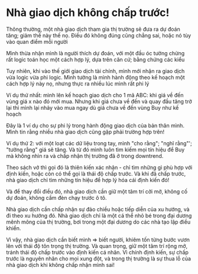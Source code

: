 # Nhà giao dịch không chấp trước!

Thông thường, một nhà giao dịch tham gia thị trường sẽ đưa ra dự đoán tăng; giảm thế này thế nọ. Điều đó không đúng cũng chẳng sai, hoặc nó tùy vào quan điểm mỗi người

Mình thừa nhận mình là người thích dự đoán, với một đầu óc tưởng chừng rất logic toán học một cách hợp lý, dựa trên căn cứ; bằng chứng các kiểu

Tuy nhiên, khi vào thế giới giao dịch tài chính, mình mới nhận ra giao dịch vừa logic vừa phi logic. Mình tưởng là mình hành động theo kế hoạch một cách hợp lý này nọ, nhưng thực ra nhiều lúc mình rất phi lý

Ví dụ thứ nhất: mình lên kế hoạch giao dịch cho 1 mã ABC: khi giá về đến vùng giá x nào đó mới mua. Nhưng khi giá chưa về đến và quay đầu tăng trở lại thì mình lại nhảy vào mua ngay dù giá chưa về đến vùng Buy như kế hoạch

Đây là 1 ví dụ cho sự phi lý trong hành động giao dịch của bản thân mình. Mình tin rằng nhiều nhà giao dịch cũng gặp phải trường hợp trên!

Ví dụ thứ 2: với một loạt các dữ liệu trong tay, mình "cho rằng"; "nghĩ rằng"'; "tưởng rằng" giá sẽ tăng. Và từ đó mình luôn tìm kiếm mọi tín hiệu để Buy mà không nhìn ra và chấp nhận thị trường đã ở trong downtrend.
 
Theo sách vở thì gọi đó là thiên kiến xác nhận - chỉ tìm những gì phù hợp với định kiến, hoặc còn có thể gọi là thái độ chấp trước. Và khi đã chấp trước, nhà giao dịch chỉ tìm những tín hiệu để hợp lý hóa cái định kiến đó!

Và để thay đổi điều đó, nhà giao dịch cần giữ một tâm trí cởi mở, không cố dự đoán, không cầm đèn chạy trước ô tô. 

Nhà giao dịch cần chấp nhận sự đảo chiều hoặc tiếp diễn của xu hướng, và đi theo xu hướng đó. Nhà giao dịch chỉ là một cá thể nhỏ bé trong đại dương mênh mông của thị trường, bơi trong một đại dương do các nhà tạo lập điều khiển.

Vì vậy, nhà giao dịch cần biết mình => biết người, khiêm tốn từng bước vươn lên với thái độ tôn trọng thị trường. Và quan trọng, giữ một tâm trí rộng mở, tránh thái độ chấp trước vào định kiến cá nhân. Vì chính định kiến, sự chấp trước là nguyên nhân cho mọi xung đột, và trong thị trường là sự thua lỗ của nhà giao dịch khi không chấp nhận mình sai!
